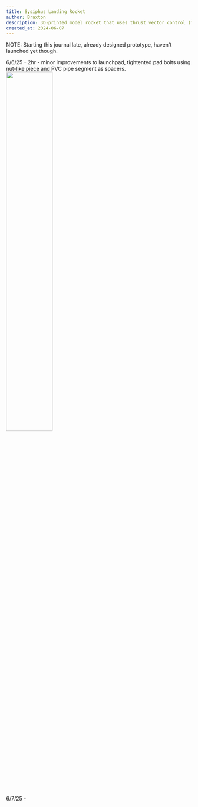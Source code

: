 ```yaml
---
title: Sysiphus Landing Rocket
author: Braxton
description: 3D-printed model rocket that uses thrust vector control (TVC) and lands like SpaceX.
created_at: 2024-06-07
---
```


NOTE: Starting this journal late, already designed prototype, haven't launched yet though.

6/6/25 - 2hr - minor improvements to launchpad, tightented pad bolts using nut-like piece and PVC pipe segment as spacers. <img src="https://github.com/user-attachments/assets/2bd1a0e5-71d6-4519-9927-9c3140087db3" width="50%" height="50%">


6/7/25 - 
